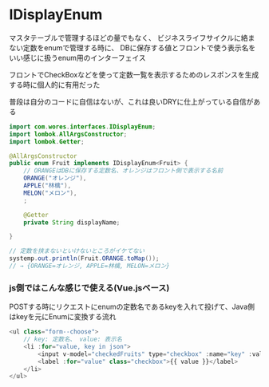 # IDisplayEnum

マスタテーブルで管理するほどの量でもなく、
ビジネスライフサイクルに絡まない定数をenumで管理する時に、
DBに保存する値とフロントで使う表示名をいい感じに扱うenum用のインターフェイス

フロントでCheckBoxなどを使って定数一覧を表示するためのレスポンスを生成する時に個人的に有用だった

普段は自分のコードに自信はないが、これは良いDRYに仕上がっている自信がある

```java
import com.wores.interfaces.IDisplayEnum;
import lombok.AllArgsConstructor;
import lombok.Getter;

@AllArgsConstructor
public enum Fruit implements IDisplayEnum<Fruit> {
    // ORANGEはDBに保存する定数名、オレンジはフロント側で表示する名前
    ORANGE("オレンジ"),
    APPLE("林檎"),
    MELON("メロン"),
    ;

    @Getter
    private String displayName;

}
```

```java
// 定数を挟まないといけないところがイケてない
systemp.out.println(Fruit.ORANGE.toMap());
// → {ORANGE=オレンジ, APPLE=林檎, MELON=メロン}
```

### js側ではこんな感じで使える(Vue.jsベース)

POSTする時にリクエストにenumの定数名であるkeyを入れて投げて、Java側はkeyを元にEnumに変換する流れ
```javascript
<ul class="form--choose">
    // key: 定数名、 value: 表示名
    <li :for="value, key in json">
        <input v-model="checkedFruits" type="checkbox" :name="key" :value="key" :id="key">
        <label :for="value" class="checkbox">{{ value }}</label>
    </li>
</ul>
```
